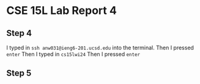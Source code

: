 # CSE 15L Lab Report 4 #

## Step 4 ##

I typed in `ssh anw031@ieng6-201.ucsd.edu` into the terminal.
Then I pressed `enter`
Then I typed in `cs15lwi24`
Then I pressed `enter`



## Step 5 ##


